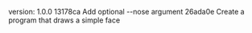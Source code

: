 version: 1.0.0
13178ca Add optional --nose argument
26ada0e Create a program that draws a simple face
